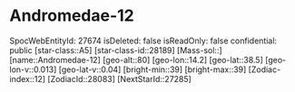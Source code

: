 ﻿---
location: [38.5,14.2,80]
type: Station
tags:
- astro/Star

---

# Andromedae-12

SpocWebEntityId: 27674
isDeleted: false
isReadOnly: false
confidential: public
[star-class::A5]
[star-class-id::28189]
[Mass-sol::]
[name::Andromedae-12]
[geo-alt::80]
[geo-lon::14.2]
[geo-lat::38.5]
[geo-lon-v::0.013]
[geo-lat-v::0.04]
[bright-min::39]
[bright-max::39]
[Zodiac-index::12]
[ZodiacId::28083]
[NextStarId::27285]

